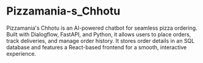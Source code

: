 # Pizzamania-s_Chhotu
Pizzamania's Chhotu is an AI-powered chatbot for seamless pizza ordering. Built with Dialogflow, FastAPI, and Python, it allows users to place orders, track deliveries, and manage order history. It stores order details in an SQL database and features a React-based frontend for a smooth, interactive experience.
